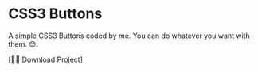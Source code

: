 # CSS3 Buttons
A simple CSS3 Buttons coded by me. You can do whatever you want with them. 😊.


[ [🔽💽 Download Project] ](https://github.com/meshaalhaji/css3buttons/raw/master/CSS3%20buttons%20by%20meshaalblog.zip)
